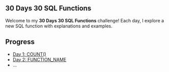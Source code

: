 ## 30 Days 30 SQL Functions

Welcome to my **30 Days 30 SQL Functions** challenge! Each day, I explore a new SQL function with explanations and examples.

## Progress
- [Day 1: COUNT()]([Day01_SUBSTRING/README.md](https://github.com/RoopeshSinghal/30-Days-30-SQL-Functions/blob/main/Day%201.md))
- [Day 2: FUNCTION_NAME](Day02_FUNCTION_NAME/README.md)
- ...

